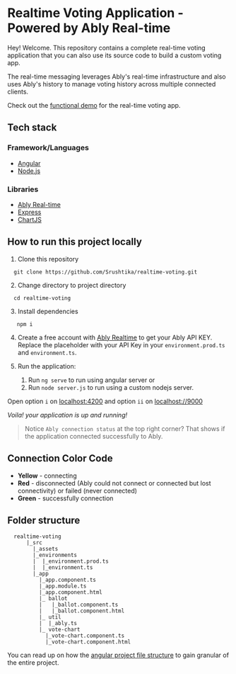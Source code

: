 # Realtime Voting Application - Powered by Ably Real-time

Hey! Welcome. This repository contains a complete real-time voting application that you can also use its source code to build a custom voting app.

The real-time messaging leverages Ably's real-time infrastructure and also uses Ably's history to manage voting history across multiple connected clients.

Check out the [functional demo](https://ably-voting-app.herokuapp.com) for the real-time voting app.

## Tech stack

### Framework/Languages

- [Angular](https://angular.io)
- [Node.js](https://nodejs.org)

### Libraries

- [Ably Real-time](https://ably.io)
- [Express](https://expressjs.com)
- [ChartJS](https://chartjs.org)

## How to run this project locally

1. Clone this repository

```shell
  git clone https://github.com/Srushtika/realtime-voting.git
```

2. Change directory to project directory

```shell
  cd realtime-voting
```

3. Install dependencies

```shell
   npm i
```

4. Create a free account with [Ably Realtime](https://ably.io) to get your Ably API KEY. 
   Replace the placeholder with your API Key in your `environment.prod.ts` and `environment.ts`.

5. Run the application:
   1. Run `ng serve` to run using angular server or
   2. Run `node server.js` to run using a custom nodejs server.

Open option `i` on [localhost:4200](http://localhost:4200) and option `ii` on [localhost://9000](http://localhost:9000)

_Voila! your application is up and running!_

> Notice `Ably connection status` at the top right corner? That shows if the application connected successfully to Ably.

## Connection Color Code

- **Yellow** - connecting
- **Red** - disconnected (Ably could not connect or connected but lost connectivity) or failed (never connected)
- **Green** - successfully connection

## Folder structure

```
  realtime-voting
      |_src
        |_assets
        |_environments
        |  |_environment.prod.ts
        |  |_environment.ts
        |_app
          |_app.component.ts
          |_app.module.ts
          |_app.component.html
          |_ ballot
          |   |_ballot.component.ts
          |   |_ballot.component.html
          |_ util
          |  |_ably.ts
          |_ vote-chart
            |_vote-chart.component.ts
            |_vote-chart.component.html
```

You can read up on how the [angular project file structure](https://angular.io/guide/file-structure#workspace-configuration-files) to gain granular of the entire project.
